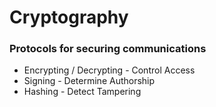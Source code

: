 # Cryptography
### Protocols for securing communications
<ul>
	<li class="fragment" data-fragment-index="10">
		<span class="fragment highlight-greyed" data-fragment-index="40">
			Encrypting / Decrypting
			<span class="fragment" data-fragment-index="11"> - Control Access</span>
		</span>
	</li>
	<li class="fragment" data-fragment-index="20">
		<span class="fragment highlight-green" data-fragment-index="40">Signing</span>
		<span class="fragment" data-fragment-index="21"> - Determine Authorship</span>
	</li>
	<li class="fragment" data-fragment-index="30">
		<span class="fragment highlight-green" data-fragment-index="40">Hashing</span>
		<span class="fragment" data-fragment-index="31"> - Detect Tampering</span>
	</li>
</ul>

